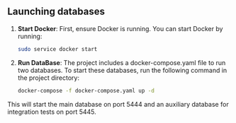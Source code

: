 ## Launching databases

1. **Start Docker**: First, ensure Docker is running. You can start Docker by running:

   ```bash
   sudo service docker start
   
2. **Run DataBase**: The project includes a docker-compose.yaml file to run two databases. To start these databases, run the following command in the project directory:

   ```bash
   docker-compose -f docker-compose.yaml up -d

This will start the main database on port 5444 and an auxiliary database for integration tests on port 5445.
